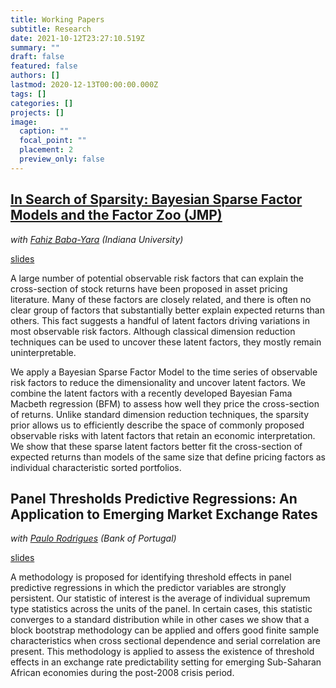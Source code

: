 ```yaml
---
title: Working Papers
subtitle: Research
date: 2021-10-12T23:27:10.519Z
summary: ""
draft: false
featured: false
authors: []
lastmod: 2020-12-13T00:00:00.000Z
tags: []
categories: []
projects: []
image:
  caption: ""
  focal_point: ""
  placement: 2
  preview_only: false
---
```


## [In Search of Sparsity: Bayesian Sparse Factor Models and the Factor Zoo (JMP)](https://drive.google.com/file/d/1XezkJOmR53jfEYTiaT_Rv2SvRYX8pcp4/view?usp=sharing)
*with [Fahiz Baba-Yara](https://www.babayara.com/) (Indiana University)*

[slides](https://drive.google.com/file/d/1VAkqh0x0Ae4DJTq0ElZRAwymqWeYI1Xl/view?usp=share_link)

A large number of potential observable risk factors that can explain the cross-section of stock returns have been proposed in asset pricing literature. Many of these factors are closely related, and there is often no clear group of factors that substantially better explain expected returns than others. This fact suggests a handful of latent factors driving variations in most observable risk factors. Although classical dimension reduction techniques can be used to uncover these latent factors, they mostly remain uninterpretable. 

We apply a Bayesian Sparse Factor Model to the time series of observable risk factors to reduce the dimensionality and uncover latent factors. We combine the latent factors with a recently developed Bayesian Fama Macbeth regression (BFM) to assess how well they price the cross-section of returns. Unlike standard dimension reduction techniques, the sparsity prior allows us to efficiently describe the space of commonly proposed observable risks with latent factors that retain an economic interpretation. We show that these sparse latent factors better fit the cross-section of expected returns than models of the same size that define pricing factors as individual characteristic sorted portfolios.


## Panel Thresholds Predictive Regressions: An Application to Emerging Market Exchange Rates
*with [Paulo Rodrigues](https://www.bportugal.pt/en/economista/paulo-mm-rodrigues) (Bank of Portugal)*

[slides](https://drive.google.com/file/d/1jb1nqZSaVcL2ms3rTqrvIcEozr6OARgk/view?usp=sharing)

A methodology is proposed for identifying threshold effects in panel predictive regressions in which the predictor variables are strongly persistent. Our statistic of interest is the average of individual supremum type statistics across the units of the panel. In certain cases, this statistic converges to a standard distribution while in other cases we show that a block bootstrap methodology can be applied and offers good finite sample characteristics when cross sectional dependence and serial correlation are present. This methodology is applied to assess the existence of threshold effects in an exchange rate predictability setting for emerging Sub-Saharan African economies during the post-2008 crisis period. 



